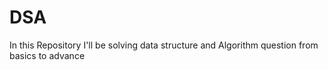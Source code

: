 # DSA
In this Repository I'll be solving data structure and Algorithm question from basics to advance
